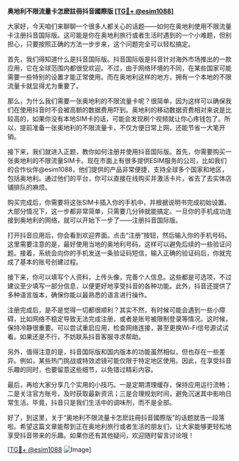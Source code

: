 **奥地利不限流量卡怎麽註冊抖音國際版 [[TG💪+ @esim1088](https://t.me/s/esim1088)]**

大家好，今天咱们来聊聊一个很多人都关心的话题——如何在奥地利使用不限流量卡注册抖音国际版。这可能是你在奥地利旅行或者生活时遇到的一个小难题，但别担心，只要按照正确的方法一步步来，这个问题完全可以轻松搞定。

首先，我们得知道什么是抖音国际版。抖音国际版是抖音针对海外市场推出的一款应用，它在全球范围内都很受欢迎。不过，由于网络环境的不同，在某些国家可能需要一些特别的设置才能正常使用。而在奥地利这样的地方，拥有一个本地的不限流量卡就显得尤为重要了。

那么，为什么我们需要一张奥地利的不限流量卡呢？很简单，因为这样可以确保我们在使用抖音时不会被高额的数据费用吓到。奥地利的移动数据资费相对来说是比较高的，如果你没有本地SIM卡的话，可能会发现刷个视频就让你心疼钱包了。所以，提前准备一张奥地利的不限流量卡，不仅方便日常上网，还能节省一大笔开销。

接下来，我们就进入正题，教你如何注册并使用抖音国际版。首先，你需要购买一张奥地利的不限流量SIM卡。现在市面上有很多提供ESIM服务的公司，比如我们的合作伙伴@esim1088，他们提供的产品非常便捷，支持全球多个国家和地区，包括奥地利。通过他们的平台，你可以直接在线购买并激活卡片，省去了去实体店铺排队的麻烦。

购买完成后，你需要将这张SIM卡插入你的手机中，并根据说明书完成初始设置。大部分情况下，这一步都非常简单，只需要几分钟就能搞定。一旦你的手机成功连接到奥地利的网络，就可以开始下一步了——注册抖音国际版。

打开抖音应用后，你会看到欢迎界面。点击“注册”按钮，然后输入你的手机号码。这里需要注意的是，最好使用当地的奥地利号码，这样可以避免后续的一些验证问题。接着，系统会向你的手机发送一条验证码短信，输入正确的验证码后，你就完成了基本的账号创建过程。

接下来，你可以填写个人资料，上传头像，完善个人信息。这些都是可选项，不过建议至少填写一部分信息，以便更好地享受抖音的各种功能。此外，抖音还提供了多种语言版本，确保你能以最熟悉的语言进行操作。

注册完成后，是不是觉得一切都很顺利？其实不然，有时候可能会遇到一些小障碍，比如网络不稳定导致无法完成注册，或者是账号被限制登录等情况。这时候，保持冷静很重要。可以尝试重启应用，检查网络连接，甚至更换Wi-Fi信号源试试看。如果还是不行，不妨联系抖音客服寻求帮助。

另外，值得注意的是，抖音国际版和国内版本的功能虽然相似，但也存在一些差异。例如，某些热门挑战或特效滤镜可能仅限于特定地区使用。因此，在享受抖音乐趣的同时，也要留意这些细节，以免错过精彩内容。

最后，再给大家分享几个实用的小技巧。一是定期清理缓存，保持应用运行流畅；二是关注官方账号，及时获取最新资讯；三是合理规划时间，避免沉迷其中影响日常生活。毕竟，抖音只是我们生活中的调味剂，而不是全部。

好了，到这里，关于“奥地利不限流量卡怎麽註冊抖音國際版”的话题就告一段落啦。希望这篇文章能帮到正在奥地利旅行或者生活的朋友们，让大家能够更轻松地享受抖音带来的乐趣。如果你还有其他疑问，欢迎随时留言讨论哦！

[[TG💪+ @esim1088](https://t.me/s/esim1088) ![Image](https://i.postimg.cc/4NQfJmqS/Snipaste-2025-05-13-00-14-12.png)]